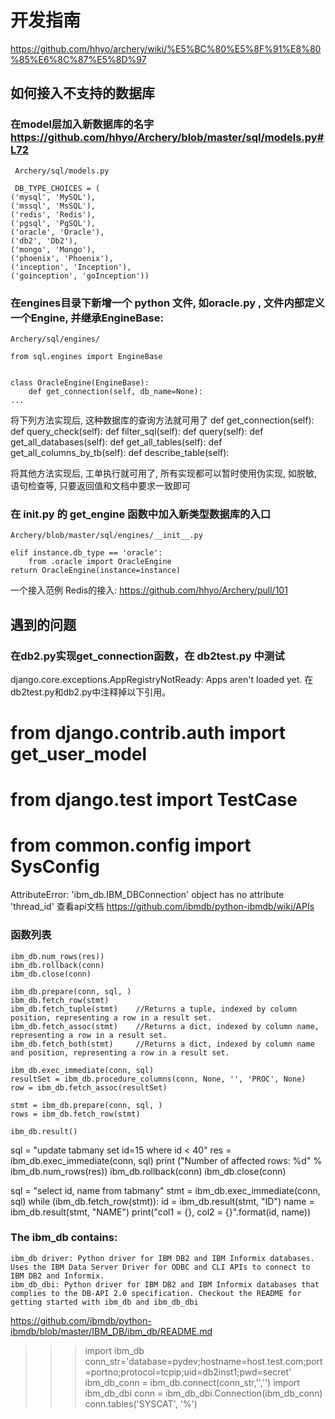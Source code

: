 # 开发指南
https://github.com/hhyo/archery/wiki/%E5%BC%80%E5%8F%91%E8%80%85%E6%8C%87%E5%8D%97

## 如何接入不支持的数据库

### 在model层加入新数据库的名字 https://github.com/hhyo/Archery/blob/master/sql/models.py#L72
     Archery/sql/models.py
     
     DB_TYPE_CHOICES = (
    ('mysql', 'MySQL'),
    ('mssql', 'MsSQL'),
    ('redis', 'Redis'),
    ('pgsql', 'PgSQL'),
    ('oracle', 'Oracle'),
    ('db2', 'Db2'),
    ('mongo', 'Mongo'),
    ('phoenix', 'Phoenix'),
    ('inception', 'Inception'),
    ('goinception', 'goInception'))
    
### 在engines目录下新增一个 python 文件, 如oracle.py , 文件内部定义一个Engine, 并继承EngineBase:
    Archery/sql/engines/
    
    from sql.engines import EngineBase
    
    
    class OracleEngine(EngineBase):
        def get_connection(self, db_name=None):
    ...

将下列方法实现后, 这种数据库的查询方法就可用了
    def get_connection(self):
    def query_check(self):
    def filter_sql(self):
    def query(self):
    def get_all_databases(self):
    def get_all_tables(self):
    def get_all_columns_by_tb(self):
    def describe_table(self):

将其他方法实现后, 工单执行就可用了, 
所有实现都可以暂时使用伪实现, 如脱敏, 语句检查等, 
只要返回值和文档中要求一致即可

### 在 __init__.py 的 get_engine 函数中加入新类型数据库的入口 
    Archery/blob/master/sql/engines/__init__.py

    elif instance.db_type == 'oracle':
        from .oracle import OracleEngine
    return OracleEngine(instance=instance)

一个接入范例 Redis的接入: https://github.com/hhyo/Archery/pull/101

## 遇到的问题

### 在db2.py实现get_connection函数，在 db2test.py 中测试
django.core.exceptions.AppRegistryNotReady: Apps aren't loaded yet.
在db2test.py和db2.py中注释掉以下引用。
# from django.contrib.auth import get_user_model
# from django.test import TestCase
# from common.config import SysConfig

AttributeError: 'ibm_db.IBM_DBConnection' object has no attribute 'thread_id'
查看api文档
https://github.com/ibmdb/python-ibmdb/wiki/APIs

### 函数列表

    ibm_db.num_rows(res))
    ibm_db.rollback(conn)
    ibm_db.close(conn)
    
    ibm_db.prepare(conn, sql, )
    ibm_db.fetch_row(stmt)
    ibm_db.fetch_tuple(stmt)    //Returns a tuple, indexed by column position, representing a row in a result set.
    ibm_db.fetch_assoc(stmt)    //Returns a dict, indexed by column name, representing a row in a result set.
    ibm_db.fetch_both(stmt)     //Returns a dict, indexed by column name and position, representing a row in a result set.
    
    ibm_db.exec_immediate(conn, sql)
    resultSet = ibm_db.procedure_columns(conn, None, '', 'PROC', None)
    row = ibm_db.fetch_assoc(resultSet)
    
    stmt = ibm_db.prepare(conn, sql, )
    rows = ibm_db.fetch_row(stmt)
    
    ibm_db.result()
    
sql = "update tabmany set id=15 where id < 40"
res = ibm_db.exec_immediate(conn, sql)
print ("Number of affected rows: %d" % ibm_db.num_rows(res))
ibm_db.rollback(conn)
ibm_db.close(conn)

sql = "select id, name from tabmany"
stmt = ibm_db.exec_immediate(conn, sql)
while (ibm_db.fetch_row(stmt)):
    id = ibm_db.result(stmt, "ID")
    name = ibm_db.result(stmt, "NAME")
    print("col1 = {}, col2 = {}".format(id, name))
    
    
### The ibm_db contains:

    ibm_db driver: Python driver for IBM DB2 and IBM Informix databases. Uses the IBM Data Server Driver for ODBC and CLI APIs to connect to IBM DB2 and Informix.
    ibm_db_dbi: Python driver for IBM DB2 and IBM Informix databases that complies to the DB-API 2.0 specification. Checkout the README for getting started with ibm_db and ibm_db_dbi

https://github.com/ibmdb/python-ibmdb/blob/master/IBM_DB/ibm_db/README.md
>>> import ibm_db
>>> conn_str='database=pydev;hostname=host.test.com;port=portno;protocol=tcpip;uid=db2inst1;pwd=secret'
>>> ibm_db_conn = ibm_db.connect(conn_str,'','')
>>> import ibm_db_dbi
>>> conn = ibm_db_dbi.Connection(ibm_db_conn)
>>> conn.tables('SYSCAT', '%')